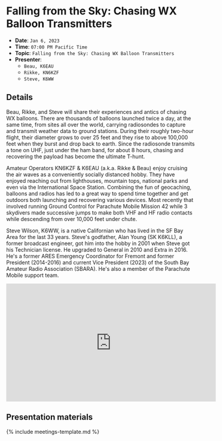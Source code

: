 # Falling from the Sky: Chasing WX Balloon Transmitters

* **Date**: `Jan 6, 2023`
* **Time**: `07:00 PM Pacific Time`
* **Topic**: `Falling from the Sky: Chasing WX Balloon Transmitters`
* **Presenter**:
   * `Beau, K6EAU`
   * `Rikke, KN6KZF`
   * `Steve, K6WW`

## Details

Beau, Rikke, and Steve will share their experiences and antics of chasing WX balloons. There are thousands of balloons launched twice a day, at the same time, from sites all over the world, carrying radiosondes to capture and transmit weather data to ground stations. During their roughly two-hour flight, their diameter grows to over 25 feet and they rise to above 100,000 feet when they burst and drop back to earth. Since the radiosonde transmits a tone on UHF, just under the ham band, for about 8 hours, chasing and recovering the payload has become the ultimate T-hunt.

Amateur Operators KN6KZF & K6EAU (a.k.a. Rikke & Beau) enjoy cruising the air waves as a conveniently socially distanced hobby. They have enjoyed reaching out from lighthouses, mountain tops, national parks and even via the International Space Station. Combining the fun of geocaching, balloons and radios has led to a great way to spend time together and get outdoors both launching and recovering various devices. Most recently that involved running Ground Control for Parachute Mobile Mission 42 while 3 skydivers made successive jumps to make both VHF and HF radio contacts while descending from over 10,000 feet under chute.

Steve Wilson, K6WW, is a native Californian who has lived in the SF Bay Area for the last 33 years. Steve's godfather, Alan Young (SK K6KLL), a former broadcast engineer, got him into the hobby in 2001 when Steve got his Technician license. He upgraded to General in 2010 and Extra in 2016. He's a former ARES Emergency Coordinator for Fremont and former President (2014-2016) and current Vice President (2023) of the South Bay Amateur Radio Association (SBARA). He's also a member of the Parachute Mobile support team.

<iframe width="560" height="315" src="https://www.youtube.com/embed/ckgzbL9qBMw?si=E-hYrQDHRG8labqX" title="YouTube video player" frameborder="0" allow="accelerometer; autoplay; clipboard-write; encrypted-media; gyroscope; picture-in-picture; web-share" referrerpolicy="strict-origin-when-cross-origin" allowfullscreen></iframe>

## Presentation materials

{% include meetings-template.md %}

